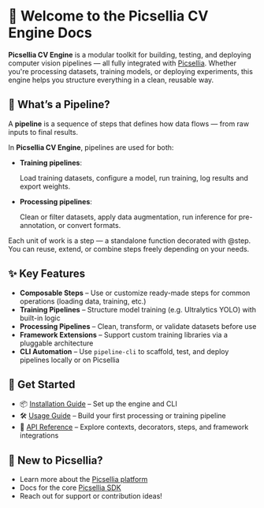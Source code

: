 # 📌 Welcome to the Picsellia CV Engine Docs

**Picsellia CV Engine** is a modular toolkit for building, testing, and deploying computer vision pipelines — all fully integrated with [Picsellia](https://picsellia.com). Whether you're processing datasets, training models, or deploying experiments, this engine helps you structure everything in a clean, reusable way.


## 🧠 What’s a Pipeline?

A **pipeline** is a sequence of steps that defines how data flows — from raw inputs to final results.

In **Picsellia CV Engine**, pipelines are used for both:

- **Training pipelines**:

    Load training datasets, configure a model, run training, log results and export weights.

- **Processing pipelines**:

    Clean or filter datasets, apply data augmentation, run inference for pre-annotation, or convert formats.

Each unit of work is a step — a standalone function decorated with @step. You can reuse, extend, or combine steps freely depending on your needs.
## ✨ Key Features
- **Composable Steps** – Use or customize ready-made steps for common operations (loading data, training, etc.)
- **Training Pipelines** – Structure model training (e.g. Ultralytics YOLO) with built-in logic
- **Processing Pipelines** – Clean, transform, or validate datasets before use
- **Framework Extensions** – Support custom training libraries via a pluggable architecture
- **CLI Automation** – Use `pipeline-cli` to scaffold, test, and deploy pipelines locally or on Picsellia

## 🚀 Get Started
- 📦 [Installation Guide](installation.md) – Set up the engine and CLI
- 🛠 [Usage Guide](usage/index.md) – Build your first processing or training pipeline
- 📖 [API Reference](api/index.md) – Explore contexts, decorators, steps, and framework integrations

## 👋 New to Picsellia?

- Learn more about the [Picsellia platform](https://app.picsellia.com/signup)
- Docs for the core [Picsellia SDK](https://documentation.picsellia.com/docs/welcome)
- Reach out for support or contribution ideas!
